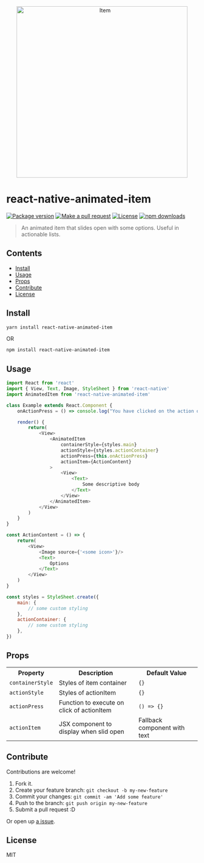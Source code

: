 <div align="center">
	<img src="assets/item.gif" alt="Item" height="450px">
</div>

# react-native-animated-item

[![Package version](https://img.shields.io/npm/v/react-native-animated-item.svg?style=flat-square)](https://npmjs.org/package/react-native-animated-item)
[![Make a pull request](https://img.shields.io/badge/PRs-welcome-brightgreen.svg?style=flat-square)](http://makeapullrequest.com)
[![License](https://img.shields.io/npm/l/react-native-animated-item.svg?style=flat-square)](https://github.com/pedreviljoen/react-native-animated-item/blob/master/LICENSE)
[![npm downloads](https://img.shields.io/npm/dm/react-native-animated-item.svg?style=flat-square)](https://npmjs.org/package/react-native-animated-item)

> An animated item that slides open with some options. Useful in actionable lists.

## Contents

  - [Install](#install)
  - [Usage](#usage)
  - [Props](#props)
  - [Contribute](#contribute)
  - [License](#license)

## Install

```sh
yarn install react-native-animated-item
```

OR

```sh
npm install react-native-animated-item
```

## Usage

```javascript
import React from 'react'
import { View, Text, Image, StyleSheet } from 'react-native'
import AnimatedItem from 'react-native-animated-item'

class Example extends React.Component {
    onActionPress = () => console.log("You have clicked on the action option")

    render() {
        return(
            <View>
                <AnimatedItem
                    containerStyle={styles.main}
                    actionStyle={styles.actionContainer}
                    actionPress={this.onActionPress}
                    actionItem={ActionContent}
                >
                    <View>
                        <Text>
                            Some descriptive body
                        </Text>
                    </View>
                </AnimatedItem>
            </View>
        )
    }
}

const ActionContent = () => {
    return(
        <View>
            <Image source={'<some icon>'}/>
            <Text>
                Options
            </Text>
        </View>
    )
}

const styles = StyleSheet.create({
    main: {
        // some custom styling
    },
    actionContainer: {
        // some custom styling
    },
})
```

## Props

<table width="80%">
    <tr>
        <th>Property</th>
        <th>Description</th> 
        <th>Default Value</th>
    </tr>
    <tr>
        <td><code>containerStyle</code></td>
        <td>Styles of item container</td> 
        <td><code>{}</code></td>
    </tr>
    <tr>
        <td><code>actionStyle</code></td>
        <td>Styles of actionItem</td> 
        <td><code>{}</code></td>
    </tr>
    <tr>
        <td><code>actionPress</code></td>
        <td>Function to execute on click of actionItem</td> 
        <td><code>() => {}</code></td>
    </tr>
    <tr>
        <td><code>actionItem</code></td>
        <td>JSX component to display when slid open</td> 
        <td>Fallback component with text</td>
    </tr>
</table>

## Contribute

Contributions are welcome!

1. Fork it.
2. Create your feature branch: `git checkout -b my-new-feature`
3. Commit your changes: `git commit -am 'Add some feature'`
4. Push to the branch: `git push origin my-new-feature`
5. Submit a pull request :D

Or open up [a issue](https://github.com/pedreviljoen/react-native-animated-item/issues).

## License

MIT